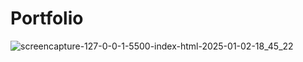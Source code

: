 # Portfolio
![screencapture-127-0-0-1-5500-index-html-2025-01-02-18_45_22](https://github.com/user-attachments/assets/581a2d8e-1fac-44c5-8009-e4fb9b091496)
